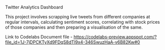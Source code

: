 Twitter Analytics Dashboard


This project involves scrapping live tweets from different companies at regular intervals, calculating sentiment scores, correlating with stock prices 
of those companies and then preparing a visualisation of the same. 

Link to Codelabs Document file - https://codelabs-preview.appspot.com/?file_id=1J-7jDPCKTyXd9FDqS8dTl9x4-346SwuzHaA-v6B82Kw#0
